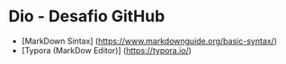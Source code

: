 # Dio - Desafio GitHub
- [MarkDown Sintax] (https://www.markdownguide.org/basic-syntax/)
- [Typora (MarkDow Editor)] (https://typora.io/)
